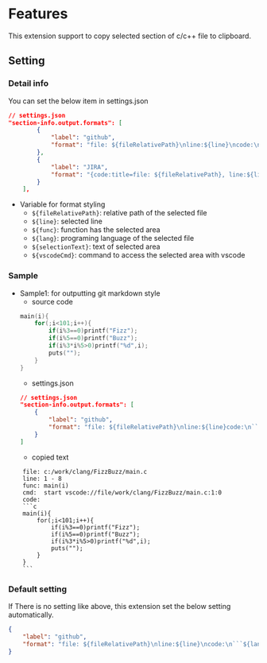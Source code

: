 # Features
This extension support to copy selected section of c/c++ file to clipboard.

## Setting
### Detail info
You can set the below item in settings.json

```json
// settings.json
"section-info.output.formats": [
        {
            "label": "github",
            "format": "file: ${fileRelativePath}\nline:${line}\ncode:\n```${lang}\n${selectionText}\n```\n"
        },
        {
            "label": "JIRA",
            "format": "{code:title=file: ${fileRelativePath}, line:${line}}\n${selectionText}\n{code}\n"
        }
    ],
```

- Variable for format styling
	- `${fileRelativePath}`: relative path of the selected file
	- `${line}`: selected line
	- `${func}`: function has the selected area
	- `${lang}`: programing language of the selected file
	- `${selectionText}`: text of selected area
	- `${vscodeCmd}`: command to access the selected area with vscode

### Sample
- Sample1: for outputting git markdown style  
	- source code  
	```c
	main(i){
		for(;i<101;i++){
			if(i%3==0)printf("Fizz");
			if(i%5==0)printf("Buzz");
			if(i%3*i%5>0)printf("%d",i);
			puts("");
		}
	}
	```
	- settings.json  
	```json
	// settings.json
	"section-info.output.formats": [
		{
			"label": "github",
			"format": "file: ${fileRelativePath}\nline:${line}code:\n```${lang}\n${selectionText}\n```\n"
		}
	]
	```
	- copied text
```
	file: c:/work/clang/FizzBuzz/main.c
	line: 1 - 8
	func: main(i)
	cmd:  start vscode://file/work/clang/FizzBuzz/main.c:1:0
	code:
	```c
	main(i){
		for(;i<101;i++){
			if(i%3==0)printf("Fizz");
			if(i%5==0)printf("Buzz");
			if(i%3*i%5>0)printf("%d",i);
			puts("");
		}
	}
	```
```
  
### Default setting
If There is no setting like above, this extension set the below setting automatically.

```json
{
	"label": "github",
	"format": "file: ${fileRelativePath}\nline:${line}\ncode:\n```${lang}\n${selectionText}\n```\n"
}
```
